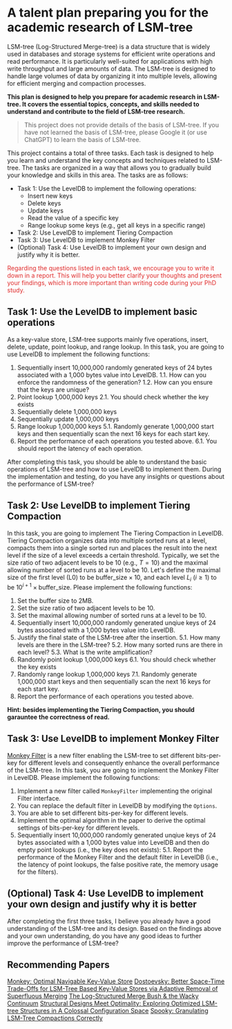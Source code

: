 # A talent plan preparing you for the academic research of LSM-tree
LSM-tree (Log-Structured Merge-tree) is a data structure that is widely used in databases and storage systems for efficient write operations and read performance. It is particularly well-suited for applications with high write throughput and large amounts of data. The LSM-tree is designed to handle large volumes of data by organizing it into multiple levels, allowing for efficient merging and compaction processes.

**This plan is designed to help you prepare for academic research in LSM-tree. It covers the essential topics, concepts, and skills needed to understand and contribute to the field of LSM-tree research.**

> This project does not provide details of the basis of LSM-tree. If you have not learned the basis of LSM-tree, please Google it (or use ChatGPT) to learn the basis of LSM-tree.

This project contains a total of three tasks. Each task is designed to help you learn and understand the key concepts and techniques related to LSM-tree. The tasks are organized in a way that allows you to gradually build your knowledge and skills in this area.
The tasks are as follows:

- Task 1: Use the LevelDB to implement the following operations:
  - Insert new keys
  - Delete keys
  - Update keys
  - Read the value of a specific key
  - Range lookup some keys (e.g., get all keys in a specific range)
- Task 2: Use LevelDB to implement Tiering Compaction
- Task 3: Use LevelDB to implement Monkey Filter
- (Optional) Task 4: Use LevelDB to implement your own design and justify why it is better.

<span style="color: #e02d2d">Regarding the questions listed in each task, we encourage you to write it down in a report. This will help you better clarify your thoughts and present your findings, which is more important than writing code during your PhD study.</span>

## Task 1: Use the LevelDB to implement basic operations
As a key-value store, LSM-tree supports mainly five operations, insert, delete, update, point lookup, and range lookup. In this task, you are going to use LevelDB to implement the following functions:

1. Sequentially insert 10,000,000 randomly generated keys of 24 bytes associated with a 1,000 bytes value into LevelDB.
1.1. How can you enforce the randomness of the generation?
1.2. How can you ensure that the keys are unique?
2. Point lookup 1,000,000 keys
2.1. You should check whether the key exists
3. Sequentially delete 1,000,000 keys
4. Sequentially update 1,000,000 keys
5. Range lookup 1,000,000 keys
5.1. Randomly generate 1,000,000 start keys and then sequentially scan the next 16 keys for each start key.
6. Report the performance of each operations you tested above.
6.1. You should report the latency of each operation.

After completing this task, you should be able to understand the basic operations of LSM-tree and how to use LevelDB to implement them. During the implementation and testing, do you have any insights or questions about the performance of LSM-tree?

## Task 2: Use LevelDB to implement Tiering Compaction
In this task, you are going to implement The Tiering Compaction in LevelDB. Tiering Compaction organizes data into multiple sorted runs at a level, compacts them into a single sorted run and places the result into the next level if the size of a level exceeds a certain threshold. Typically, we set the size ratio of two adjacent levels to be 10 (e.g., $T=10$) and the maximal allowing number of sorted runs at a level to be 10. Let's define the maximal size of the first level (L0) to be $\text{buffer\_size} \times 10$, and each level $L_i$ ($i \geq 1$) to be $10^
{i+1} \times \text{buffer\_size}$. Please implement the following functions:

1. Set the buffer size to 2MB.
2. Set the size ratio of two adjacent levels to be 10.
3. Set the maximal allowing number of sorted runs at a level to be 10.
4. Sequentially insert 10,000,000 randomly generated unqiue keys of 24 bytes associated with a 1,000 bytes value into LevelDB.
5. Justify the final state of the LSM-tree after the insertion.
5.1. How many levels are there in the LSM-tree?
5.2. How many sorted runs are there in each level?
5.3. What is the write amplification?
6. Randomly point lookup 1,000,000 keys
6.1. You should check whether the key exists
7. Randomly range lookup 1,000,000 keys
7.1. Randomly generate 1,000,000 start keys and then sequentially scan the next 16 keys for each start key.
8. Report the performance of each operations you tested above.

**Hint: besides implementing the Tiering Compaction, you should garauntee the correctness of read.**

## Task 3: Use LevelDB to implement Monkey Filter
[Monkey Filter](https://dl.acm.org/doi/10.1145/3035918.3064054) is a new filter enabling the LSM-tree to set different bits-per-key for different levels and consequently enhance the overall performance of the LSM-tree. In this task, you are going to implement the Monkey Filter in LevelDB. Please implement the following functions:

1. Implement a new filter called `MonkeyFilter` implementing the original Filter interface.
2. You can replace the default filter in LevelDB by modifying the `Options`.
3. You are able to set different bits-per-key for different levels.
4. Implement the optimal algorithm in the paper to derive the optimal settings of bits-per-key for different levels.
5. Sequentially insert 10,000,000 randomly generated unqiue keys of 24 bytes associated with a 1,000 bytes value into LevelDB and then do empty point lookups (i.e., the key does not exists):
5.1. Report the performance of the Monkey Filter and the default filter in LevelDB (i.e., the latency of point lookups, the false positive rate, the memory usage for the filters).

## (Optional) Task 4: Use LevelDB to implement your own design and justify why it is better
After completing the first three tasks, I believe you already have a good understanding of the LSM-tree and its design. Based on the findings above and your own understanding, do you have any good ideas to further improve the performance of LSM-tree?

## Recommending Papers
[Monkey: Optimal Navigable Key-Value Store](https://dl.acm.org/doi/pdf/10.1145/3035918.3064054)
[Dostoevsky: Better Space-Time Trade-Offs for LSM-Tree Based Key-Value Stores via Adaptive Removal of Superfluous Merging](https://scholar.harvard.edu/files/stratos/files/dostoevskykv.pdf)
[The Log-Structured Merge Bush & the Wacky Continuum](https://dl.acm.org/doi/pdf/10.1145/3299869.3319903)
[Structural Designs Meet Optimality: Exploring Optimized LSM-tree Structures in A Colossal Configuration Space](https://dl.acm.org/doi/pdf/10.1145/3654978)
[Spooky: Granulating LSM-Tree Compactions Correctly](https://vldb.org/pvldb/vol15/p3071-dayan.pdf)